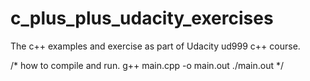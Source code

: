 # c_plus_plus_udacity_exercises
The c++ examples and exercise as part of Udacity ud999 c++ course.


/* how to compile and run.
g++ main.cpp -o main.out
./main.out
*/
